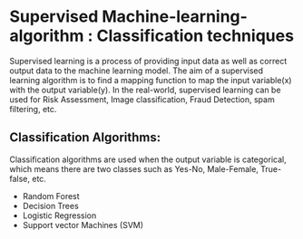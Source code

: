 # Supervised Machine-learning-algorithm : Classification techniques
Supervised learning is a process of providing input data as well as correct output data to the machine learning model. The aim of a supervised learning algorithm is to find a mapping function to map the input variable(x) with the output variable(y).
In the real-world, supervised learning can be used for Risk Assessment, Image classification, Fraud Detection, spam filtering, etc.

 ## Classification Algorithms:

Classification algorithms are used when the output variable is categorical, which means there are two classes such as Yes-No, Male-Female, True-false, etc.

- Random Forest
- Decision Trees
- Logistic Regression
- Support vector Machines (SVM)
